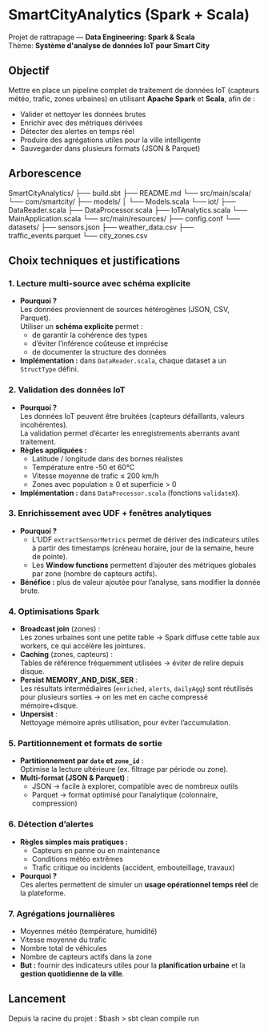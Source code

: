 # SmartCityAnalytics (Spark + Scala)

Projet de rattrapage — **Data Engineering: Spark & Scala**  
Thème: **Système d'analyse de données IoT pour Smart City**

## Objectif
Mettre en place un pipeline complet de traitement de données IoT (capteurs météo, trafic, zones urbaines) en utilisant **Apache Spark** et **Scala**, afin de :
- Valider et nettoyer les données brutes
- Enrichir avec des métriques dérivées
- Détecter des alertes en temps réel
- Produire des agrégations utiles pour la ville intelligente
- Sauvegarder dans plusieurs formats (JSON & Parquet)

## Arborescence

SmartCityAnalytics/
├── build.sbt
├── README.md
└── src/main/scala/
   └── com/smartcity/
      ├── models/
      │  └── Models.scala
      └── iot/
         ├── DataReader.scala
         ├── DataProcessor.scala
         ├── IoTAnalytics.scala
         └── MainApplication.scala
└── src/main/resources/
   ├── config.conf
   └── datasets/
      ├── sensors.json
      ├── weather_data.csv
      ├── traffic_events.parquet
      └── city_zones.csv

## Choix techniques et justifications

### 1. **Lecture multi-source avec schéma explicite**
- **Pourquoi ?**  
  Les données proviennent de sources hétérogènes (JSON, CSV, Parquet).  
  Utiliser un **schéma explicite** permet :
  - de garantir la cohérence des types
  - d’éviter l’inférence coûteuse et imprécise
  - de documenter la structure des données
- **Implémentation :** dans `DataReader.scala`, chaque dataset a un `StructType` défini.

### 2. **Validation des données IoT**
- **Pourquoi ?**  
  Les données IoT peuvent être bruitées (capteurs défaillants, valeurs incohérentes).  
  La validation permet d’écarter les enregistrements aberrants avant traitement.
- **Règles appliquées :**
  - Latitude / longitude dans des bornes réalistes
  - Température entre -50 et 60°C
  - Vitesse moyenne de trafic ≤ 200 km/h
  - Zones avec population ≥ 0 et superficie > 0
- **Implémentation :** dans `DataProcessor.scala` (fonctions `validateX`).

### 3. **Enrichissement avec UDF + fenêtres analytiques**
- **Pourquoi ?**
  - L’UDF `extractSensorMetrics` permet de dériver des indicateurs utiles à partir des timestamps (créneau horaire, jour de la semaine, heure de pointe).
  - Les **Window functions** permettent d’ajouter des métriques globales par zone (nombre de capteurs actifs).
- **Bénéfice :** plus de valeur ajoutée pour l’analyse, sans modifier la donnée brute.

### 4. **Optimisations Spark**
- **Broadcast join** (zones) :  
  Les zones urbaines sont une petite table → Spark diffuse cette table aux workers, ce qui accélère les jointures.
- **Caching** (zones, capteurs) :  
  Tables de référence fréquemment utilisées → éviter de relire depuis disque.
- **Persist MEMORY_AND_DISK_SER** :  
  Les résultats intermédiaires (`enriched`, `alerts`, `dailyAgg`) sont réutilisés pour plusieurs sorties → on les met en cache compressé mémoire+disque.
- **Unpersist** :  
  Nettoyage mémoire après utilisation, pour éviter l’accumulation.

### 5. **Partitionnement et formats de sortie**
- **Partitionnement par `date` et `zone_id`** :  
  Optimise la lecture ultérieure (ex. filtrage par période ou zone).
- **Multi-format (JSON & Parquet)** :  
  - JSON → facile à explorer, compatible avec de nombreux outils
  - Parquet → format optimisé pour l’analytique (colonnaire, compression)

### 6. **Détection d’alertes**
- **Règles simples mais pratiques :**
  - Capteurs en panne ou en maintenance
  - Conditions météo extrêmes
  - Trafic critique ou incidents (accident, embouteillage, travaux)
- **Pourquoi ?**  
  Ces alertes permettent de simuler un **usage opérationnel temps réel** de la plateforme.

### 7. **Agrégations journalières**
- Moyennes météo (température, humidité)
- Vitesse moyenne du trafic
- Nombre total de véhicules
- Nombre de capteurs actifs dans la zone
- **But :** fournir des indicateurs utiles pour la **planification urbaine** et la **gestion quotidienne de la ville**.

## Lancement

Depuis la racine du projet :
$bash > sbt clean compile run